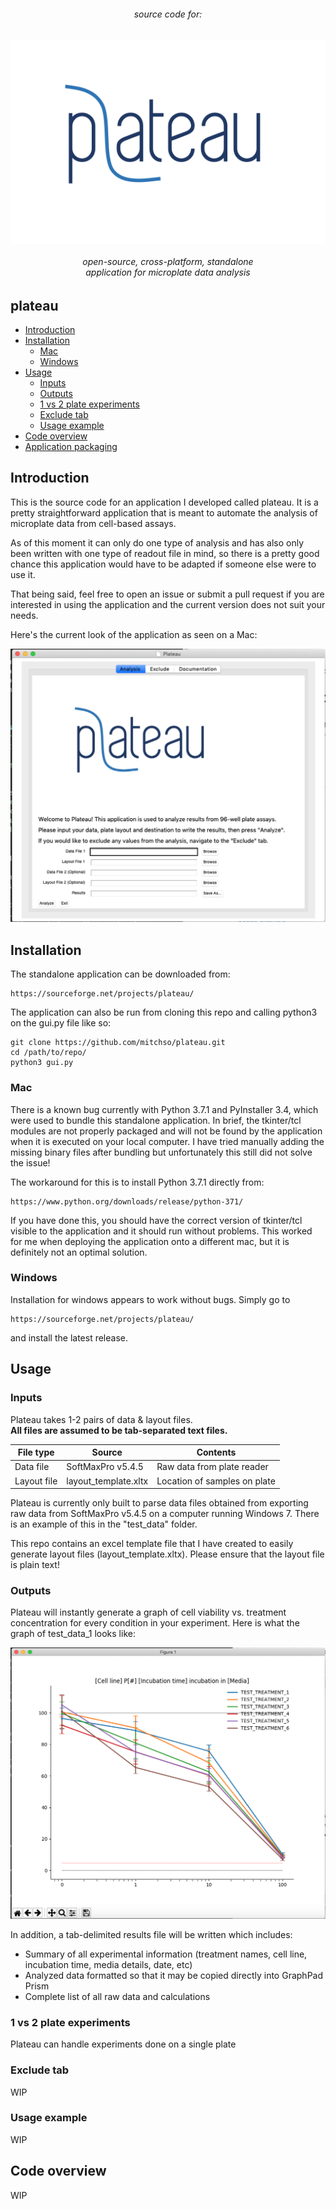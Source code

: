 <h6 align="center">source code for:</h6>
<p align="center">
<img align="center" src="https://github.com/mitchso/plateau/blob/master/images/plateau.png" alt="plateau">
</p>
<h6 align="center"> open-source, cross-platform, standalone <br> application for microplate data analysis</h6>

## plateau
- [Introduction](#introduction)
- [Installation](#installation)
	- [Mac](#mac)
	- [Windows](#windows)
- [Usage](#usage)
	- [Inputs](#inputs)
	- [Outputs](#outputs)
	- [1 vs 2 plate experiments](#1-vs-2-plate-experiments)
	- [Exclude tab](#exclude-tab)
	- [Usage example](#usage-example)
- [Code overview](#code-overview)
- [Application packaging](#application-packaging)

## Introduction
This is the source code for an application I developed called plateau. It is a pretty straightforward application that is meant to automate the analysis of microplate data from cell-based assays.

As of this moment it can only do one type of analysis and has also only been written with one type of readout file in mind, so there is a pretty good chance this application would have to be adapted if someone else were to use it. 

That being said, feel free to open an issue or submit a pull request if you are interested in using the application and the current version does not suit your needs.

Here's the current look of the application as seen on a Mac:

![Main page](https://github.com/mitchso/plateau/blob/master/images/main_tab.png)

## Installation

The standalone application can be downloaded from:

```
https://sourceforge.net/projects/plateau/
```

The application can also be run from cloning this repo and calling python3 on the gui.py file like so:

```
git clone https://github.com/mitchso/plateau.git
cd /path/to/repo/
python3 gui.py

```

### Mac
There is a known bug currently with Python 3.7.1 and PyInstaller 3.4, which were used to bundle this standalone application.
In brief, the tkinter/tcl modules are not properly packaged and will not be found by the application when it is executed on your local computer. I have tried manually adding the missing binary files after bundling but unfortunately this still did not solve the issue!

The workaround for this is to install Python 3.7.1 directly from:

```
https://www.python.org/downloads/release/python-371/
```
If you have done this, you should have the correct version of tkinter/tcl visible to the application and it should run without problems. This worked for me when deploying the application onto a different mac, but it is definitely not an optimal solution.

### Windows
Installation for windows appears to work without bugs. Simply go to 
```
https://sourceforge.net/projects/plateau/
```
and install the latest release.

## Usage

### Inputs
Plateau takes 1-2 pairs of data & layout files. 
<br>
<b>All files are assumed to be tab-separated text files.</b>

| File type | Source | Contents | 
| --------- | ------ | -------- | 
| Data file | SoftMaxPro v5.4.5 | Raw data from plate reader
| Layout file | layout_template.xltx | Location of samples on plate

Plateau is currently only built to parse data files obtained from exporting raw data from SoftMaxPro v5.4.5 on a computer running Windows 7. There is an example of this in the "test_data" folder.

This repo contains an excel template file that I have created to easily generate layout files (layout_template.xltx). Please ensure that the layout file is plain text!

### Outputs
Plateau will instantly generate a graph of cell viability vs. treatment concentration for every condition in your experiment. Here is what the graph of test\_data\_1 looks like:

![graph image](https://github.com/mitchso/plateau/blob/master/images/mpl_graph.png)

In addition, a tab-delimited results file will be written which includes:

* Summary of all experimental information (treatment names, cell line, incubation time, media details, date, etc)
* Analyzed data formatted so that it may be copied directly into GraphPad Prism
* Complete list of all raw data and calculations

### 1 vs 2 plate experiments
Plateau can handle experiments done on a single plate

### Exclude tab
WIP

### Usage example
WIP

## Code overview
WIP
